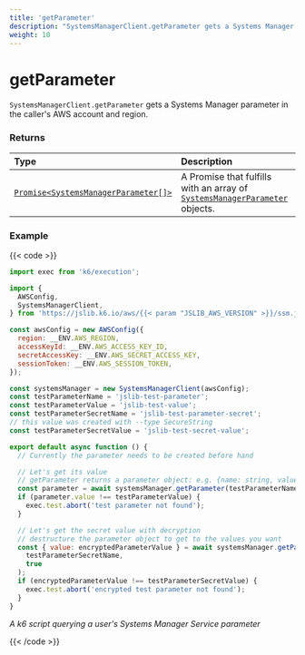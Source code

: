 ```yaml
---
title: 'getParameter'
description: "SystemsManagerClient.getParameter gets a Systems Manager parameter in the caller's AWS account and region"
weight: 10
---
```


# getParameter

`SystemsManagerClient.getParameter` gets a Systems Manager parameter in the caller's AWS account and region.

### Returns

| Type                                                                                                                                                    | Description                                                                                                                                                                                    |
| :------------------------------------------------------------------------------------------------------------------------------------------------------ | :--------------------------------------------------------------------------------------------------------------------------------------------------------------------------------------------- |
| [`Promise<SystemsManagerParameter[]>`](https://grafana.com/docs/k6/<K6_VERSION>/javascript-api/jslib/aws/systemsmanagerclient/systemsmanagerparameter/) | A Promise that fulfills with an array of [`SystemsManagerParameter`](https://grafana.com/docs/k6/<K6_VERSION>/javascript-api/jslib/aws/systemsmanagerclient/systemsmanagerparameter/) objects. |

### Example

{{< code >}}

<!-- md-k6:skip -->

```javascript
import exec from 'k6/execution';

import {
  AWSConfig,
  SystemsManagerClient,
} from 'https://jslib.k6.io/aws/{{< param "JSLIB_AWS_VERSION" >}}/ssm.js';

const awsConfig = new AWSConfig({
  region: __ENV.AWS_REGION,
  accessKeyId: __ENV.AWS_ACCESS_KEY_ID,
  secretAccessKey: __ENV.AWS_SECRET_ACCESS_KEY,
  sessionToken: __ENV.AWS_SESSION_TOKEN,
});

const systemsManager = new SystemsManagerClient(awsConfig);
const testParameterName = 'jslib-test-parameter';
const testParameterValue = 'jslib-test-value';
const testParameterSecretName = 'jslib-test-parameter-secret';
// this value was created with --type SecureString
const testParameterSecretValue = 'jslib-test-secret-value';

export default async function () {
  // Currently the parameter needs to be created before hand

  // Let's get its value
  // getParameter returns a parameter object: e.g. {name: string, value: string...}
  const parameter = await systemsManager.getParameter(testParameterName);
  if (parameter.value !== testParameterValue) {
    exec.test.abort('test parameter not found');
  }

  // Let's get the secret value with decryption
  // destructure the parameter object to get to the values you want
  const { value: encryptedParameterValue } = await systemsManager.getParameter(
    testParameterSecretName,
    true
  );
  if (encryptedParameterValue !== testParameterSecretValue) {
    exec.test.abort('encrypted test parameter not found');
  }
}
```

_A k6 script querying a user's Systems Manager Service parameter_

{{< /code >}}
